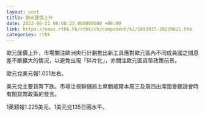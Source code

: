 ```yaml
---
layout: post
title: 歐元匯價上升
date: 2022-06-21 06:08:23.000000000 +08:00
link: https://news.rthk.hk/rthk/ch/component/k2/1653927-20220621.htm
categories: rthk
---
```


歐元匯價上升，市場關注歐洲央行計劃推出新工具應對歐元區內不同成員國之間息差不斷擴大的情況，以避免出現「碎片化」，亦關注歐元區貨幣政策前景。

歐元兌美元報1.051左右。

美元兌主要貨幣下跌。市場注視聯儲局主席鮑威爾本周三及周四出席國會聽證會時有關貨幣政策的發言。

1英鎊報1.225美元。1美元兌135日圓水平。
